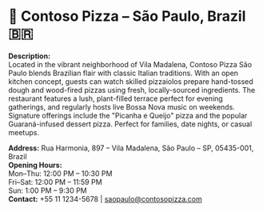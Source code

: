 # 📍 Contoso Pizza – São Paulo, Brazil 🇧🇷

**Description:**  
Located in the vibrant neighborhood of Vila Madalena, Contoso Pizza São Paulo blends Brazilian flair with classic Italian traditions. With an open kitchen concept, guests can watch skilled pizzaiolos prepare hand-tossed dough and wood-fired pizzas using fresh, locally-sourced ingredients. The restaurant features a lush, plant-filled terrace perfect for evening gatherings, and regularly hosts live Bossa Nova music on weekends. Signature offerings include the "Picanha e Queijo" pizza and the popular Guaraná-infused dessert pizza. Perfect for families, date nights, or casual meetups.

**Address:** Rua Harmonia, 897 – Vila Madalena, São Paulo – SP, 05435-001, Brazil  
**Opening Hours:**  
Mon–Thu: 12:00 PM – 10:30 PM  
Fri–Sat: 12:00 PM – 11:59 PM  
Sun: 1:00 PM – 9:30 PM  
**Contact:** +55 11 1234-5678 | saopaulo@contosopizza.com
